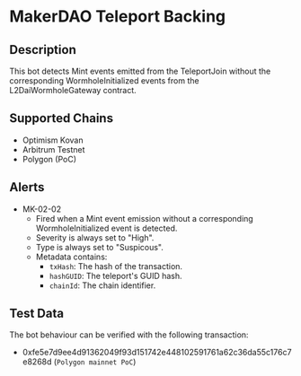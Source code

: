 # MakerDAO Teleport Backing

## Description

This bot detects Mint events emitted from the TeleportJoin without the corresponding WormholeInitialized events from the L2DaiWormholeGateway contract.

## Supported Chains

- Optimism Kovan
- Arbitrum Testnet
- Polygon (PoC)

## Alerts

- MK-02-02
  - Fired when a Mint event emission without a corresponding WormholeInitialized event is detected.
  - Severity is always set to "High".
  - Type is always set to "Suspicous".
  - Metadata contains:
    - `txHash`: The hash of the transaction.
    - `hashGUID`: The teleport's GUID hash.
    - `chainId`: The chain identifier.

## Test Data

The bot behaviour can be verified with the following transaction:

- 0xfe5e7d9ee4d91362049f93d151742e448102591761a62c36da55c176c7e8268d (`Polygon mainnet PoC`)
